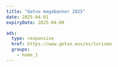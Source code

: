 ```yaml
---
title: "Getxo megabanner 2025"
date: 2025-04-01
expiryDate: 2025-04-09

ads:
  type: responsive
  href: https://www.getxo.eus/es/turismo
  groups: 
    - home_1
---
```

